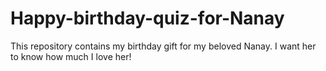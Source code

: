 # Happy-birthday-quiz-for-Nanay
This repository contains my birthday gift for my beloved Nanay. I want her to know how much I love her!
